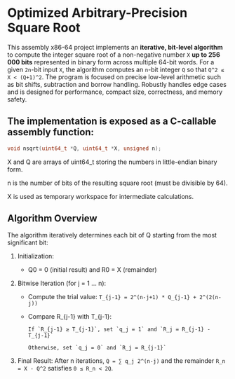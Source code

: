 # Optimized Arbitrary-Precision Square Root

This assembly x86-64 project implements an **iterative, bit-level algorithm** to compute the integer square root of a non-negative number `X` **up to 256 000 bits**  represented in binary form across multiple 64-bit words. For a given `2n`-bit input `X`, the algorithm computes an `n`-bit integer `Q` so that `Q^2 ≤ X < (Q+1)^2`.
The program is focused on precise low-level arithmetic such as bit shifts, subtraction and borrow handling.
Robustly handles edge cases and is designed for performance, compact size, correctness, and memory safety.

## The implementation is exposed as a C-callable assembly function:

```c
void nsqrt(uint64_t *Q, uint64_t *X, unsigned n);
```

X and Q are arrays of uint64_t storing the numbers in little-endian binary form.

n is the number of bits of the resulting square root (must be divisible by 64).

X is used as temporary workspace for intermediate calculations.

## Algorithm Overview

The algorithm iteratively determines each bit of Q starting from the most significant bit:

1. Initialization:
  
     - Q0 = 0 (initial result) and R0 = X (remainder)
  
2. Bitwise Iteration (for j = 1 … n):
    - Compute the trial value:
    `T_{j-1} = 2^(n-j+1) * Q_{j-1} + 2^(2(n-j))`

    - Compare R_{j-1} with T_{j-1}:

          If `R_{j-1} ≥ T_{j-1}`, set `q_j = 1` and `R_j = R_{j-1} - T_{j-1}`
    
          Otherwise, set `q_j = 0` and `R_j = R_{j-1}`
  
3. Final Result:
After n iterations, `Q = ∑ q_j 2^(n-j)` and the remainder `R_n = X - Q^2` satisfies `0 ≤ R_n < 2Q`.


